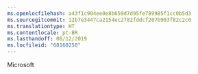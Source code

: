 ```yaml
---
ms.openlocfilehash: a43f1c904ee0e8b659d7d95fe789985f1cc0b5d3
ms.sourcegitcommit: 12b7e3447ca2154ec2782fddcf207b903f82c2c0
ms.translationtype: HT
ms.contentlocale: pt-BR
ms.lasthandoff: 08/12/2019
ms.locfileid: "68160250"
---
```

 Microsoft 